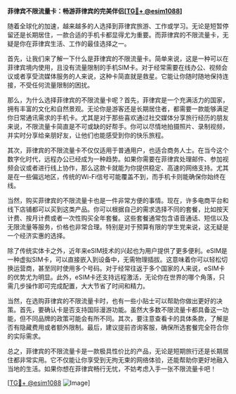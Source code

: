**菲律宾不限流量卡：畅游菲律宾的完美伴侣[[TG💪+ @esim1088](https://t.me/s/esim1088)]**

随着全球化的加速，越来越多的人选择到菲律宾旅游、工作或学习。无论是短暂停留还是长期居住，一款合适的手机卡都显得尤为重要。而菲律宾的不限流量卡，无疑是你在菲律宾生活、工作的最佳选择之一。

首先，让我们来了解一下什么是菲律宾的不限流量卡。简单来说，这是一种可以在菲律宾境内使用，且没有流量限制的手机SIM卡。对于经常需要在线办公、视频会议或者享受流媒体服务的人来说，这种卡简直就是救星。它能让你随时随地保持连接，不受任何流量限制的困扰。

那么，为什么选择菲律宾的不限流量卡呢？首先，菲律宾是一个充满活力的国家，拥有丰富的文化和自然景观。无论你是游客还是长期居住者，都需要一款能够满足你日常通讯需求的手机卡。尤其是对于那些喜欢通过社交媒体分享旅行经历的朋友来说，不限流量卡简直是不可或缺的好帮手。你可以尽情地拍摄照片、录制视频，并实时分享给亲朋好友，让他们也能感受到你的快乐旅程。

其次，菲律宾的不限流量卡不仅仅适用于普通用户，也适合商务人士。在当今这个数字化时代，远程办公已经成为一种趋势。如果你需要在菲律宾处理邮件、参加视频会议或者进行线上协作，那么这款卡就能为你提供稳定、高速的网络支持。尤其是在一些偏远地区，传统的Wi-Fi信号可能覆盖不到，而手机卡则能确保你始终在线。

当然，购买菲律宾的不限流量卡也是一件非常方便的事情。现在，许多电商平台和线下店铺都可以买到这类产品。你可以根据自己的需求选择不同的套餐，比如按天计费、按月计费或者一次性购买全年套餐。这些套餐通常包含语音通话、短信以及无限流量等服务，价格也非常合理。特别是对于预算有限的学生党来说，这无疑是一个经济实惠的选择。

除了传统实体卡之外，近年来eSIM技术的兴起也为用户提供了更多便利。eSIM是一种虚拟SIM卡，可以直接嵌入到设备中，无需物理插拔。这意味着你可以轻松切换运营商，甚至同时使用多个号码。对于经常往返于多个国家的人来说，eSIM卡的优势尤为明显。此外，eSIM卡还支持远程激活，无论你在世界的哪个角落，只需几步操作即可完成配置，大大节省了时间和精力。

当然，在选购菲律宾的不限流量卡时，也有一些小贴士可以帮助你做出更好的决策。首先，要确认卡是否支持国际漫游功能。虽然大多数不限流量卡都具备这一功能，但不同品牌的政策可能会有所不同。其次，要注意查看卡的具体条款，了解是否有隐藏费用或者额外限制。最后，建议提前咨询客服，确保所选套餐完全符合你的实际需求。

总之，菲律宾的不限流量卡是一款极具性价比的产品，无论是短期旅行还是长期居住都非常实用。它不仅能让你享受到无拘无束的网络体验，还能帮助你更好地融入当地的生活。如果你想在菲律宾畅行无忧，不妨考虑入手一张不限流量卡吧！

[[TG💪+ @esim1088](https://t.me/s/esim1088) ![Image](https://i.postimg.cc/4NQfJmqS/Snipaste-2025-05-13-00-14-12.png)]